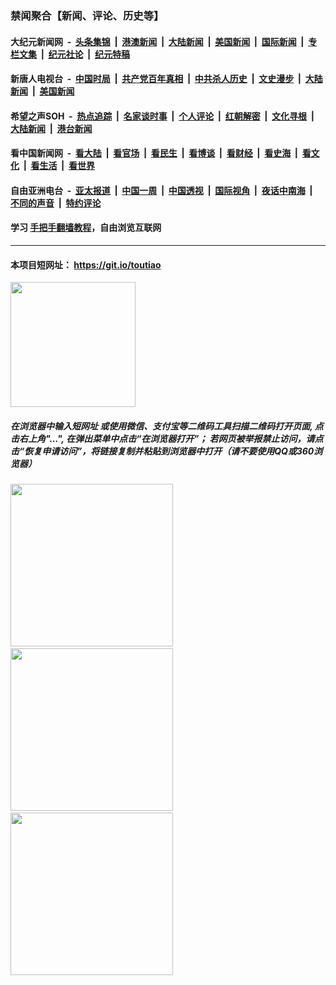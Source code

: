 ### 禁闻聚合【新闻、评论、历史等】

#### 大纪元新闻网 &nbsp;-&nbsp; [头条集锦](indexes/E头条集锦.md?t=03121831) &nbsp;|&nbsp; [港澳新闻](indexes/E港澳新闻.md?t=03121831)  &nbsp;|&nbsp; [大陆新闻](indexes/E大陆新闻.md?t=03121831) &nbsp;|&nbsp; [美国新闻](indexes/E美国新闻.md?t=03121831) &nbsp;|&nbsp; [国际新闻](indexes/E国际新闻.md?t=03121831) &nbsp;|&nbsp; [专栏文集](indexes/E专栏文集.md?t=03121831) &nbsp;|&nbsp; [纪元社论](indexes/E纪元社论.md?t=03121831) &nbsp;|&nbsp; [纪元特稿](indexes/E纪元特稿.md?t=03121831) 

#### 新唐人电视台 &nbsp;-&nbsp; [中国时局](indexes/N中国时局.md?t=03121831) &nbsp;|&nbsp; [共产党百年真相](indexes/N共产党百年真相.md?t=03121831) &nbsp;|&nbsp; [中共杀人历史](indexes/N中共杀人历史.md?t=03121831) &nbsp;|&nbsp; [文史漫步](indexes/N文史漫步.md?t=03121831) &nbsp;|&nbsp; [大陆新闻](indexes/N大陆新闻.md?t=03121831) &nbsp;|&nbsp; [美国新闻](indexes/N美国新闻.md?t=03121831)

#### 希望之声SOH &nbsp;-&nbsp; [热点追踪](indexes/H热点追踪.md?t=03121831) &nbsp;|&nbsp; [名家谈时事](indexes/H名家谈时事.md?t=03121831) &nbsp;|&nbsp; [个人评论](indexes/H个人评论.md?t=03121831)  &nbsp;|&nbsp; [红朝解密](indexes/H红朝解密.md?t=03121831) &nbsp;|&nbsp; [文化寻根](indexes/H文化寻根.md?t=03121831) &nbsp;|&nbsp; [大陆新闻](indexes/H大陆新闻.md?t=03121831) &nbsp;|&nbsp; [港台新闻](indexes/H港台新闻.md?t=03121831)

#### 看中国新闻网 &nbsp;-&nbsp; [看大陆](indexes/S看大陆.md?t=03121831) &nbsp;|&nbsp; [看官场](indexes/S看官场.md?t=03121831) &nbsp;|&nbsp; [看民生](indexes/S看民生.md?t=03121831)  &nbsp;|&nbsp; [看博谈](indexes/S看博谈.md?t=03121831) &nbsp;|&nbsp; [看财经](indexes/S看财经.md?t=03121831) &nbsp;|&nbsp; [看史海](indexes/S看史海.md?t=03121831) &nbsp;|&nbsp; [看文化](indexes/S看文化.md?t=03121831) &nbsp;|&nbsp; [看生活](indexes/S看生活.md?t=03121831) &nbsp;|&nbsp; [看世界](indexes/S看世界.md?t=03121831)

#### 自由亚洲电台 &nbsp;-&nbsp; [亚太报道](indexes/R亚太报道.md?t=03121831) &nbsp;|&nbsp; [中国一周](indexes/R中国一周.md?t=03121831) &nbsp;|&nbsp; [中国透视](indexes/R中国透视.md?t=03121831)  &nbsp;|&nbsp; [国际视角](indexes/R国际视角.md?t=03121831) &nbsp;|&nbsp; [夜话中南海](indexes/R夜话中南海.md?t=03121831) &nbsp;|&nbsp; [不同的声音](indexes/R不同的声音.md?t=03121831) &nbsp;|&nbsp; [特约评论](indexes/R特约评论.md?t=03121831)

#### 学习 [手把手翻墙教程](https://github.com/gfw-breaker/guides/wiki)，自由浏览互联网

----

#### 本项目短网址： https://git.io/toutiao
<img src="https://raw.githubusercontent.com/gfw-breaker/banned-news/master/scripts/img/qr.png" width="200px"/>  

##### 在浏览器中输入短网址 或使用微信、支付宝等二维码工具扫描二维码打开页面, 点击右上角"...", 在弹出菜单中点击“在浏览器打开”； 若网页被举报禁止访问，请点击“恢复申请访问”，将链接复制并粘贴到浏览器中打开（请不要使用QQ或360浏览器）

<img src="https://raw.githubusercontent.com/gfw-breaker/banned-news/master/scripts/img/1.png" width="260px"/> &nbsp; <img src="https://raw.githubusercontent.com/gfw-breaker/banned-news/master/scripts/img/2.png" width="260px"/> &nbsp; <img src="https://raw.githubusercontent.com/gfw-breaker/banned-news/master/scripts/img/3.png" width="260px"/>
